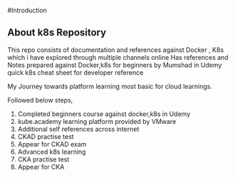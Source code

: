 #Introduction

## About k8s Repository

This repo consists of documentation and references against Docker , K8s which i have explored through multiple channels online 
Has references and Notes prepared against Docker,k8s for beginners by Mumshad in Udemy
quick k8s cheat sheet for developer reference

My Journey towards platform learning most basic for cloud learnings.

Followed below steps,

1. Completed beginners course against docker,k8s in Udemy
2. kube.academy learning platform provided by VMware
3. Additional self references across internet
4. CKAD practise test
5. Appear for CKAD exam
6. Advanced k8s learning 
7. CKA practise test
8. Appear for CKA

